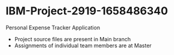 # IBM-Project-2919-1658486340
Personal Expense Tracker Application
- Project source files are present in Main branch
- Assignments of individual team members are at Master  
